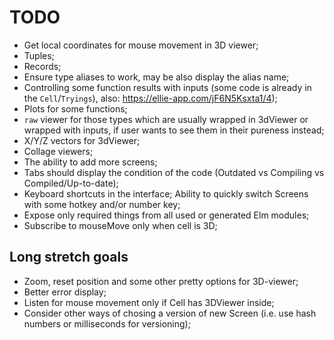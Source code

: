 # TODO

* Get local coordinates for mouse movement in 3D viewer;
* Tuples;
* Records;
* Ensure type aliases to work, may be also display the alias name;
* Controlling some function results with inputs (some code is already in the `Cell`/`Tryings`), also: https://ellie-app.com/jF6N5Ksxta1/4);
* Plots for some functions;
* `raw` viewer for those types which are usually wrapped in 3dViewer or wrapped with inputs, if user wants to see them in their pureness instead;
* X/Y/Z vectors for 3dViewer;
* Collage viewers;
* The ability to add more screens;
* Tabs should display the condition of the code (Outdated vs Compiling vs Compiled/Up-to-date);
* Keyboard shortcuts in the interface; Ability to quickly switch Screens with some hotkey and/or number key;
* Expose only required things from all used or generated Elm modules;
* Subscribe to mouseMove only when cell is 3D;

## Long stretch goals

* Zoom, reset position and some other pretty options for 3D-viewer;
* Better error display;
* Listen for mouse movement only if Cell has 3DViewer inside;
* Consider other ways of chosing a version of new Screen (i.e. use hash numbers or milliseconds for versioning);
